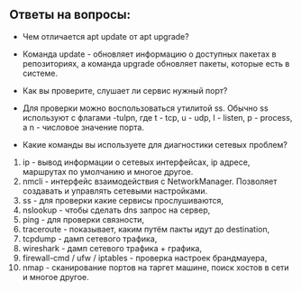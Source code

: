 ## Ответы на вопросы:
- Чем отличается apt update от apt upgrade?
- Команда update - обновляет информацию о доступных пакетах в репозиториях, а команда upgrade обновляет пакеты, которые есть в системе.

- Как вы проверите, слушает ли сервис нужный порт?
- Для проверки можно воспользоваться утилитой ss. Обычно ss используют с флагами -tulpn, где t - tcp, u - udp, l - listen, p - process, а n - числовое значение порта.

- Какие команды вы используете для диагностики сетевых проблем?
1. ip - вывод информации о сетевых интерфейсах, ip адресе, маршрутах по умолчанию и многое другое.
2. nmcli - интерфейс взаимодействия с NetworkManager. Позволяет создавать и управлять сетевыми настройками.
3. ss - для проверки какие сервисы прослушиваются,
4. nslookup - чтобы сделать dns запрос на сервер,
5. ping - для проверки связности,
6. traceroute - показывает, каким путём пакты идут до destination,
7. tcpdump - дамп сетевого трафика,
8. wireshark - дамп сетевого трафика + графика,
9. firewall-cmd / ufw / iptables - проверка настроек брандмауера,
10. nmap - сканирование портов на таргет машине, поиск хостов в сети и многое другое.
